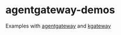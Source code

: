# agentgateway-demos
Examples with [agentgateway](https://github.com/agentgateway/agentgateway) and [kgateway](https://github.com/kgateway-dev/kgateway)
